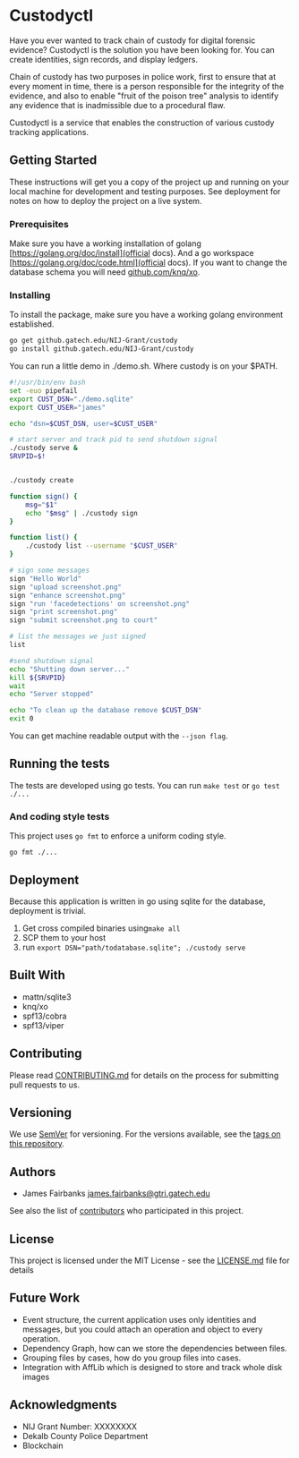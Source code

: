 # Custodyctl

Have you ever wanted to track chain of custody for digital forensic evidence?
Custodyctl is the solution you have been looking for.
You can create identities, sign records, and display ledgers. 

Chain of custody has two purposes in police work, first to ensure that at every moment in time,
there is a person responsible for the integrity of the evidence, and also to enable "fruit of the
poison tree" analysis to identify any evidence that is inadmissible due to a procedural flaw.

Custodyctl is a service that enables the construction of various custody tracking applications.

## Getting Started

These instructions will get you a copy of the project up and running on your local machine for development and testing purposes. See deployment for notes on how to deploy the project on a live system.

### Prerequisites

Make sure you have a working installation of golang [https://golang.org/doc/install](official docs).
And a go workspace [https://golang.org/doc/code.html](official docs).
If you want to change the database schema you will need [github.com/knq/xo](xo).


### Installing

To install the package, make sure you have a working golang environment established.
```bash
go get github.gatech.edu/NIJ-Grant/custody
go install github.gatech.edu/NIJ-Grant/custody 
```


You can run a little demo in ./demo.sh.
Where custody is on your $PATH.
```bash
#!/usr/bin/env bash
set -euo pipefail
export CUST_DSN="./demo.sqlite"
export CUST_USER="james"

echo "dsn=$CUST_DSN, user=$CUST_USER"

# start server and track pid to send shutdown signal
./custody serve &
SRVPID=$!


./custody create

function sign() {
    msg="$1"
    echo "$msg" | ./custody sign 
}

function list() {
    ./custody list --username "$CUST_USER"
}

# sign some messages
sign "Hello World"
sign "upload screenshot.png"
sign "enhance screenshot.png"
sign "run 'facedetections' on screenshot.png"
sign "print screenshot.png"
sign "submit screenshot.png to court"

# list the messages we just signed
list

#send shutdown signal
echo "Shutting down server..."
kill ${SRVPID}
wait
echo "Server stopped"

echo "To clean up the database remove $CUST_DSN"
exit 0
```

You can get machine readable output with the `--json flag`.

## Running the tests

The tests are developed using go tests. You can run `make test` or `go test ./...`


### And coding style tests

This project uses `go fmt` to enforce a uniform coding style.

```
go fmt ./...
```

## Deployment

Because this application is written in go using sqlite for the database, deployment is trivial.

1. Get cross compiled binaries using`make all`
2. SCP them to your host
3. run `export DSN="path/todatabase.sqlite"; ./custody serve`

## Built With

* mattn/sqlite3
* knq/xo
* spf13/cobra
* spf13/viper


## Contributing

Please read [CONTRIBUTING.md](https://github.gatech.edu/NIJ-Grant/custody/Contributing.md) for details on the process for submitting pull requests to us.

## Versioning

We use [SemVer](http://semver.org/) for versioning. For the versions available, see the [tags on this repository](https://github.gatech.edu/NIJ-Grant/custody/tags). 

## Authors

* James Fairbanks <james.fairbanks@gtri.gatech.edu>

See also the list of [contributors](https://github.gatech.edu/NIJ-Grant/custody/contributors) who participated in this project.

## License

This project is licensed under the MIT License - see the [LICENSE.md](LICENSE.md) file for details

## Future Work

- Event structure, the current application uses only identities and messages, but you could attach
  an operation and object to every operation.
- Dependency Graph, how can we store the dependencies between files.
- Grouping files by cases, how do you group files into cases.
- Integration with AffLib which is designed to store and track whole disk images


## Acknowledgments

* NIJ Grant Number: XXXXXXXX
* Dekalb County Police Department
* Blockchain
